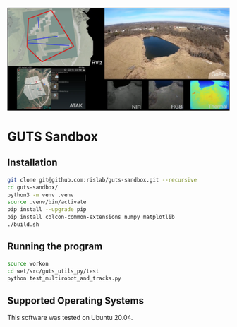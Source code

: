 [![](./data/splash.png)](https://youtu.be/xgLnS2IFCQQ)

# GUTS Sandbox

## Installation

```bash
git clone git@github.com:rislab/guts-sandbox.git --recursive
cd guts-sandbox/
python3 -m venv .venv
source .venv/bin/activate
pip install --upgrade pip
pip install colcon-common-extensions numpy matplotlib
./build.sh
```

## Running the program
```bash
source workon
cd wet/src/guts_utils_py/test
python test_multirobot_and_tracks.py
```

## Supported Operating Systems
This software was tested on Ubuntu 20.04.
